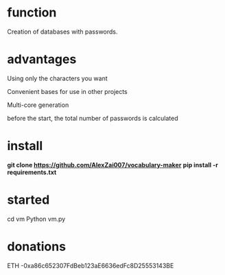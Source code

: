 # function
Creation of databases with passwords.

# advantages

Using only the characters you want

Convenient bases for use in other projects

Multi-core generation

before the start, the total number of passwords is calculated

# install
**git clone https://github.com/AlexZai007/vocabulary-maker**
**pip install -r requirements.txt**

# started
cd vm
Python vm.py

# donations
ETH -0xa86c652307FdBeb123aE6636edFc8D25553143BE
